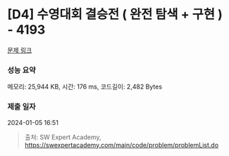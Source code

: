 # [D4] 수영대회 결승전 ( 완전 탐색 + 구현 ) - 4193 

[문제 링크](https://swexpertacademy.com/main/code/problem/problemDetail.do?contestProbId=AWKaG6_6AGQDFARV) 

### 성능 요약

메모리: 25,944 KB, 시간: 176 ms, 코드길이: 2,482 Bytes

### 제출 일자

2024-01-05 16:51



> 출처: SW Expert Academy, https://swexpertacademy.com/main/code/problem/problemList.do